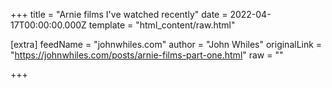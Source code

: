 
+++
title = "Arnie films I've watched recently"
date = 2022-04-17T00:00:00.000Z
template = "html_content/raw.html"

[extra]
feedName = "johnwhiles.com"
author = "John Whiles"
originalLink = "https://johnwhiles.com/posts/arnie-films-part-one.html"
raw = ""

+++

